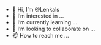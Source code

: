 - 👋 Hi, I’m @Lenkals
- 👀 I’m interested in ...
- 🌱 I’m currently learning ...
- 💞️ I’m looking to collaborate on ...
- 📫 How to reach me ...

<!---
Lenkals/Lenkals is a ✨ special ✨ repository because its `README.md` (this file) appears on your GitHub profile.
You can click the Preview link to take a look at your changes.
--->
